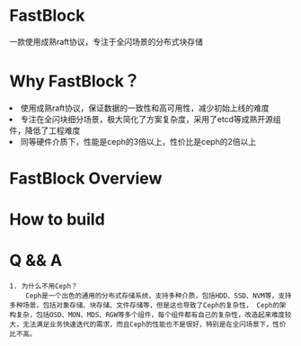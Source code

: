 # FastBlock
  一款使用成熟raft协议，专注于全闪场景的分布式块存储

# Why FastBlock？
  <li>使用成熟raft协议，保证数据的一致性和高可用性，减少初始上线的难度</li>
  <li>专注在全闪块细分场景，极大简化了方案复杂度，采用了etcd等成熟开源组件，降低了工程难度</li>
  <li>同等硬件介质下，性能是ceph的3倍以上，性价比是ceph的2倍以上</li>

# FastBlock  Overview

# How to build

# Q && A
```
1. 为什么不用Ceph？
    Ceph是一个出色的通用的分布式存储系统，支持多种介质，包括HDD、SSD、NVM等，支持多种场景，包括对象存储、块存储、文件存储等，但是这也导致了Ceph的复杂性， Ceph的架构复杂，包括OSD、MON、MDS、RGW等多个组件，每个组件都有自己的复杂性，改造起来难度较大，无法满足业务快速迭代的需求，而且Ceph的性能也不是很好，特别是在全闪场景下，性价比不高。
```